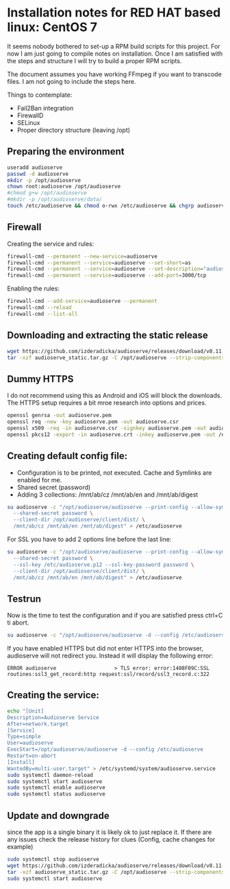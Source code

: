 Installation notes for RED HAT based linux: CentOS 7
==============

It seems nobody bothered to set-up a RPM build scripts for this project.
For now I am just going to compile notes on installation.
Once I am satisfied with the steps and structure I will try to build a proper RPM scripts.

The document assumes you have working FFmpeg if you want to transcode files.
I am not going to include the steps here.

Things to contemplate:
 - Fail2Ban integration
 - FirewallD
 - SELinux
 - Proper directory structure (leaving /opt)

Preparing the environment
-------------

```bash
useradd audioserve 
passwd -d audioserve 
mkdir -p /opt/audioserve 
chown root:audioserve /opt/audioserve 
#chmod g+w /opt/audioserve 
#mkdir -p /opt/audioserve/data/ 
touch /etc/audioserve && chmod o-rwx /etc/audioserve && chgrp audioserve /etc/audioserve 
```
Firewall
-------------

Creating the service and rules:

```bash
firewall-cmd --permanent --new-service=audioserve
firewall-cmd --permanent --service=audioserve --set-short=as
firewall-cmd --permanent --service=audioserve --set-description="audioserve streaming service for books"
firewall-cmd --permanent --service=audioserve --add-port=3000/tcp
```

Enabling the rules:

```bash
firewall-cmd --add-service=audioserve --permanent
firewall-cmd --reload
firewall-cmd --list-all
```

Downloading and extracting the static release
-------------

```bash
wget https://github.com/izderadicka/audioserve/releases/download/v0.11.1/audioserve_static.tar.gz 
tar -xzf audioserve_static.tar.gz -C /opt/audioserve --strip-components=1 
```

Dummy HTTPS
-------------

I do not recommend using this as Android and iOS will block the downloads.
The HTTPS setup requires a bit mroe research into options and prices.

```bash
openssl genrsa -out audioserve.pem 
openssl req -new -key audioserve.pem -out audioserve.csr 
openssl x509 -req -in audioserve.csr -signkey audioserve.pem -out audioserve.crt 
openssl pkcs12 -export -in audioserve.crt -inkey audioserve.pem -out /etc/audioserve.p12 
```

Creating default config file: 
-------------
 - Configuration is to be printed, not executed. Cache and Symlinks are enabled for me.
 - Shared secret (password)
 - Adding 3 collections: /mnt/ab/cz /mnt/ab/en and /mnt/ab/digest

```bash
su audioserve -c "/opt/audioserve/audioserve --print-config --allow-symlinks --search-cache \
  --shared-secret password \
  --client-dir /opt/audioserve/client/dist/ \
  /mnt/ab/cz /mnt/ab/en /mnt/ab/digest" > /etc/audioserve  

```

For SSL you have to add 2 options line before the last line:

```bash
su audioserve -c "/opt/audioserve/audioserve --print-config --allow-symlinks --search-cache \
  --shared-secret password \
  --ssl-key /etc/audioserve.p12 --ssl-key-password password \
  --client-dir /opt/audioserve/client/dist/ \
  /mnt/ab/cz /mnt/ab/en /mnt/ab/digest" > /etc/audioserve  
```
 
Testrun
-------------

Now is the time to test the configuration and if you are satisfied press ctrl+C ti abort.

```bash
su audioserve -c "/opt/audioserve/audioserve -d --config /etc/audioserve" 
```

If you have enabled HTTPS but did not enter HTTPS into the browser, audioserve will not redirect you.
Instead it will display the following error:

```ERROR audioserve                   > TLS error: error:1408F09C:SSL routines:ssl3_get_record:http request:ssl/record/ssl3_record.c:322```

Creating the service: 
-------------
 
```bash
echo "[Unit]
Description=Audioserve Service
After=network.target
[Service]
Type=simple
User=audioserve
ExecStart=/opt/audioserve/audioserve -d --config /etc/audioserve 
Restart=on-abort 
[Install]
WantedBy=multi-user.target" > /etc/systemd/system/audioserve.service 
sudo systemctl daemon-reload 
sudo systemctl start audioserve
sudo systemctl enable audioserve
sudo systemctl status audioserve
```

Update and downgrade
-------------

since the app is a single binary it is likely ok to just replace it.
If there are any issues check the release history for clues (Config, cache changes for example)

```bash
sudo systemctl stop audioserve
wget https://github.com/izderadicka/audioserve/releases/download/v0.11.1/audioserve_static.tar.gz 
tar -xzf audioserve_static.tar.gz -C /opt/audioserve --strip-components=1 
sudo systemctl start audioserve
```
